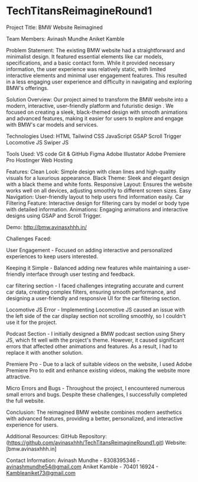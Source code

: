 # TechTitansReimagineRound1
Project Title: BMW Website Reimagined

Team Members: 
Avinash Mundhe 
Aniket Kamble

Problem Statement:
The existing BMW website had a straightforward and minimalist design. It featured essential elements like car models, specifications, and a basic contact form. While it provided necessary information, the user experience was relatively static, with limited interactive elements and minimal user engagement features.
This resulted in a less engaging user experience and difficulty in navigating and exploring BMW's offerings.

Solution Overview:
Our project aimed to transform the BMW website into a modern, interactive,  user-friendly platform and futuristic design . We focused on creating a sleek, black-themed design with smooth animations and advanced features, making it easier for users to explore and engage with BMW's car models and services.

Technologies Used:
HTML
Tailwind CSS
JavaScript 
GSAP
Scroll Trigger
Locomotive JS
Swiper JS

Tools Used:
VS code
Git & GitHub
Figma
Adobe Illustator
Adobe Premiere Pro
Hostinger Web Hosting

Features:
Clean Look: Simple design with clean lines and high-quality visuals for a luxurious appearance.
Black Theme: Sleek and elegant design with a black theme and white fonts.
Responsive Layout: Ensures the website works well on all devices, adjusting smoothly to different screen sizes.
Easy Navigation: User-friendly layout to help users find information easily.
Car Filtering Feature: Interactive design for filtering cars by model or body type with detailed information.
Animations: Engaging animations and interactive designs using GSAP and Scroll Trigger.

Demo:
http://bmw.avinasxhhh.in/

Challenges Faced:

User Engagement -
Focused on adding interactive and personalized experiences to keep users interested.

Keeping it Simple -
Balanced adding new features while maintaining a user-friendly interface through user testing and feedback.

car filtering section -
I faced challenges integrating accurate and current car data, creating complex filters, ensuring smooth performance, and designing a user-friendly and responsive UI for the car filtering section.

Locomotive JS Error -
Implementing Locomotive JS caused an issue with the left side of the car display section not scrolling smoothly, so I couldn't use it for the project.

Podcast Section -
I initially designed a BMW podcast section using Shery JS, which fit well with the project's theme. However, it caused significant errors that affected other animations and features. As a result, I had to replace it with another solution.

Premiere Pro -
Due to a lack of suitable videos on the website, I used Adobe Premiere Pro to edit and enhance existing videos, making the website more attractive.

Micro Errors and Bugs -
Throughout the project, I encountered numerous small errors and bugs. Despite these challenges, I successfully completed the full website.

Conclusion:
The reimagined BMW website combines modern aesthetics with advanced features, providing a better, personalized, and interactive experience for users. 

Additional Resources:
GitHub Repository: (https://github.com/avinasxhhh/TechTitansReimagineRound1.git)
Website: [bmw.avinasxhhh.in]

Contact Information:
Avinash Mundhe - 8308395346 - avinashmundhe54@gmail.com
Aniket Kamble -  70401 16924 - Kambleaniket73@gmail.com
